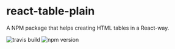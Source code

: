 # react-table-plain

A NPM package that helps creating HTML tables in a React-way.

![travis build](https://img.shields.io/travis/DCCS-IT-Business-Solutions/react-table-plain.svg?style=flat-square)
![npm version](https://img.shields.io/npm/v/react-table-plain.svg?style=flat-square)
